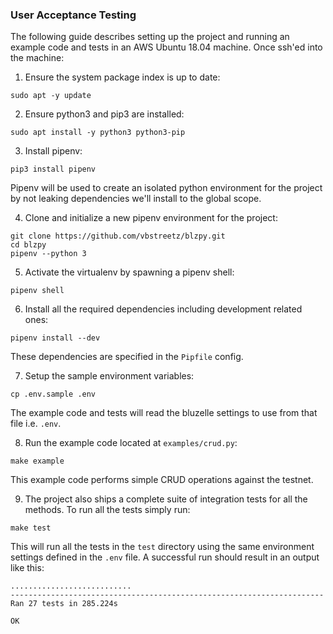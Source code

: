 ### User Acceptance Testing

The following guide describes setting up the project and running an example code and tests in an AWS Ubuntu 18.04 machine. Once ssh'ed into the machine:

1. Ensure the system package index is up to date:

```
sudo apt -y update
```

2. Ensure python3 and pip3 are installed:

```
sudo apt install -y python3 python3-pip
```

3. Install pipenv:

```
pip3 install pipenv
```

Pipenv will be used to create an isolated python environment for the project by not leaking dependencies we'll install to the global scope.

4. Clone and initialize a new pipenv environment for the project:

```
git clone https://github.com/vbstreetz/blzpy.git
cd blzpy
pipenv --python 3
```

5. Activate the virtualenv by spawning a pipenv shell:

```
pipenv shell
```

6. Install all the required dependencies including development related ones:

```
pipenv install --dev
```

These dependencies are specified in the `Pipfile` config.

7. Setup the sample environment variables:

```
cp .env.sample .env
```

The example code and tests will read the bluzelle settings to use from that file i.e. `.env`.

8. Run the example code located at `examples/crud.py`:

```
make example
```

This example code performs simple CRUD operations against the testnet.

9. The project also ships a complete suite of integration tests for all the methods. To run all the tests simply run:

```
make test
```

This will run all the tests in the `test` directory using the same environment settings defined in the `.env` file. A successful run should result in an output like this:

```
...........................
----------------------------------------------------------------------
Ran 27 tests in 285.224s

OK
```
